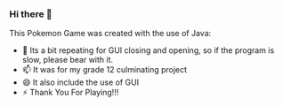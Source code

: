 ### Hi there 👋

This Pokemon Game was created with the use of Java:

- 🤔 Its a bit repeating for GUI closing and opening, so if the program is slow, please bear with it.
- 📫 It was for my grade 12 culminating project
- 😄 It also include the use of GUI
- ⚡ Thank You For Playing!!!
